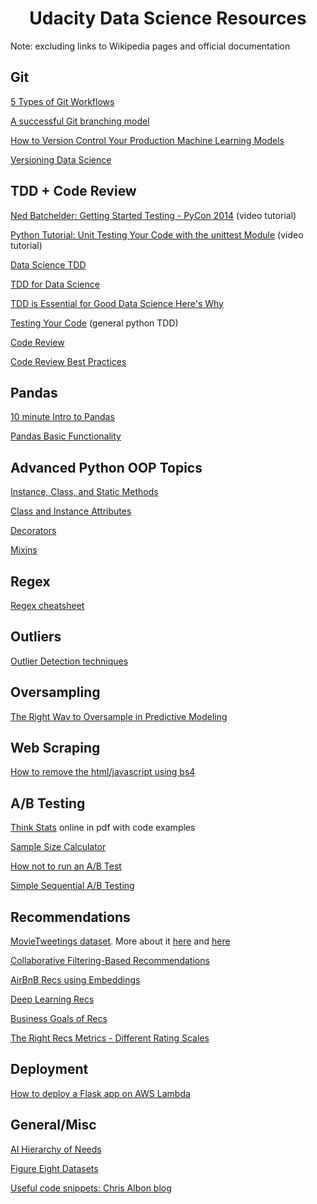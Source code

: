<h1 id="Data-Science-Resources" align="center">Udacity Data Science Resources</h1>
Note: excluding links to Wikipedia pages and official documentation

## Git
[5 Types of Git Workflows](https://buddy.works/blog/5-types-of-git-workflows)

[A successful Git branching model](https://nvie.com/posts/a-successful-git-branching-model/)

[How to Version Control Your Production Machine Learning Models](https://blog.algorithmia.com/how-to-version-control-your-production-machine-learning-models/)

[Versioning Data Science](https://shuaiw.github.io/2017/07/30/versioning-data-science.html)


## TDD + Code Review
[Ned Batchelder: Getting Started Testing - PyCon 2014](https://www.youtube.com/watch?v=FxSsnHeWQBY) (video tutorial)

[Python Tutorial: Unit Testing Your Code with the unittest Module](https://www.youtube.com/watch?v=6tNS--WetLI) (video tutorial)

[Data Science TDD](https://www.linkedin.com/pulse/data-science-test-driven-development-sam-savage/)

[TDD for Data Science](http://engineering.pivotal.io/post/test-driven-development-for-data-science/)

[TDD is Essential for Good Data Science Here's Why](https://medium.com/@karijdempsey/test-driven-development-is-essential-for-good-data-science-heres-why-db7975a03a44)

[Testing Your Code](http://docs.python-guide.org/en/latest/writing/tests/) (general python TDD)

[Code Review](https://github.com/lyst/MakingLyst/tree/master/code-reviews)

[Code Review Best Practices](https://www.kevinlondon.com/2015/05/05/code-review-best-practices.html)

## Pandas 
[10 minute Intro to Pandas](https://pandas.pydata.org/pandas-docs/stable/10min.html)

[Pandas Basic Functionality](https://pandas.pydata.org/pandas-docs/stable/basics.html)

## Advanced Python OOP Topics
[Instance, Class, and Static Methods](https://realpython.com/instance-class-and-static-methods-demystified/)

[Class and Instance Attributes](https://www.python-course.eu/python3_class_and_instance_attributes.php)

[Decorators](https://realpython.com/primer-on-python-decorators/)

[Mixins](https://easyaspython.com/mixins-for-fun-and-profit-cb9962760556)

## Regex
[Regex cheatsheet](https://medium.com/factory-mind/regex-tutorial-a-simple-cheatsheet-by-examples-649dc1c3f285)

## Outliers
[Outlier Detection techniques](https://towardsdatascience.com/a-brief-overview-of-outlier-detection-techniques-1e0b2c19e561)

## Oversampling
[The Right Way to Oversample in Predictive Modeling](https://beckernick.github.io/oversampling-modeling/)

## Web Scraping
[How to remove the html/javascript using bs4](https://stackoverflow.com/questions/22799990/beatifulsoup4-get-text-still-has-javascript)

## A/B Testing
[Think Stats](https://greenteapress.com/wp/think-stats-2e/) online in pdf with code examples

[Sample Size Calculator](http://www.evanmiller.org/ab-testing/sample-size.html)

[How not to run an A/B Test](https://www.evanmiller.org/how-not-to-run-an-ab-test.html)

[Simple Sequential A/B Testing](https://www.evanmiller.org/sequential-ab-testing.html)

## Recommendations
[MovieTweetings dataset](https://github.com/sidooms/MovieTweetings). More about it [here](http://crowdrec2013.noahlab.com.hk/papers/crowdrec2013_Dooms.pdf) and [here](https://www.slideshare.net/simondooms/movie-tweetings-a-movie-rating-dataset-collected-from-twitter)

[Collaborative Filtering-Based Recommendations](https://blog.dominodatalab.com/recommender-systems-collaborative-filtering/)

[AirBnB Recs using Embeddings](https://medium.com/airbnb-engineering/listing-embeddings-for-similar-listing-recommendations-and-real-time-personalization-in-search-601172f7603e)

[Deep Learning Recs](https://ebaytech.berlin/deep-learning-for-recommender-systems-48c786a20e1a)

[Business Goals of Recs](https://gab41.lab41.org/recommender-systems-its-not-all-about-the-accuracy-562c7dceeaff)

[The Right Recs Metrics - Different Rating Scales](https://conversionxl.com/blog/survey-response-scales/)

## Deployment
[How to deploy a Flask app on AWS Lambda](https://blog.apcelent.com/deploy-flask-aws-lambda.html)

## General/Misc
[AI Hierarchy of Needs](https://hackernoon.com/the-ai-hierarchy-of-needs-18f111fcc007)

[Figure Eight Datasets](https://www.figure-eight.com/data-for-everyone/)

[Useful code snippets: Chris Albon blog](https://chrisalbon.com)
